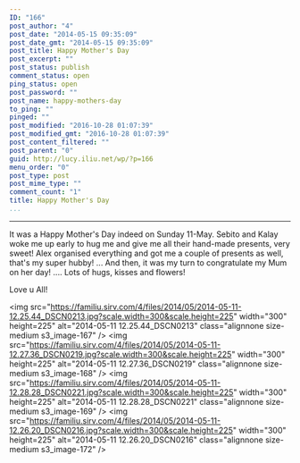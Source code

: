 ```yaml
---
ID: "166"
post_author: "4"
post_date: "2014-05-15 09:35:09"
post_date_gmt: "2014-05-15 09:35:09"
post_title: Happy Mother's Day
post_excerpt: ""
post_status: publish
comment_status: open
ping_status: open
post_password: ""
post_name: happy-mothers-day
to_ping: ""
pinged: ""
post_modified: "2016-10-28 01:07:39"
post_modified_gmt: "2016-10-28 01:07:39"
post_content_filtered: ""
post_parent: "0"
guid: http://lucy.iliu.net/wp/?p=166
menu_order: "0"
post_type: post
post_mime_type: ""
comment_count: "1"
title: Happy Mother's Day
...
```

---

It was a Happy Mother's Day indeed on Sunday 11-May. Sebito and Kalay woke me up early to hug me and give me all their hand-made presents, very sweet! Alex organised everything and got me a couple of presents as well, that's my super hubby! ... And then, it was my turn to congratulate my Mum on her day! .... Lots of hugs, kisses and flowers!

Love u All!

<img src="https://familiu.sirv.com/4/files/2014/05/2014-05-11-12.25.44_DSCN0213.jpg?scale.width=300&scale.height=225" width="300" height=225" alt="2014-05-11 12.25.44_DSCN0213" class="alignnone size-medium s3_image-167" />
<img src="https://familiu.sirv.com/4/files/2014/05/2014-05-11-12.27.36_DSCN0219.jpg?scale.width=300&scale.height=225" width="300" height=225" alt="2014-05-11 12.27.36_DSCN0219" class="alignnone size-medium s3_image-168" />
<img src="https://familiu.sirv.com/4/files/2014/05/2014-05-11-12.28.28_DSCN0221.jpg?scale.width=300&scale.height=225" width="300" height=225" alt="2014-05-11 12.28.28_DSCN0221" class="alignnone size-medium s3_image-169" />
<img src="https://familiu.sirv.com/4/files/2014/05/2014-05-11-12.26.20_DSCN0216.jpg?scale.width=300&scale.height=225" width="300" height=225" alt="2014-05-11 12.26.20_DSCN0216" class="alignnone size-medium s3_image-172" />

